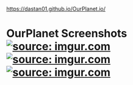 https://dastan01.github.io/OurPlanet.io/
# OurPlanet Screenshots <a href="https://imgur.com/rCD5CS3"><img src="https://i.imgur.com/rCD5CS3.png" title="source: imgur.com" /></a> <a href="https://imgur.com/I5XHaVD"><img src="https://i.imgur.com/I5XHaVD.png" title="source: imgur.com" /></a> <a href="https://imgur.com/XZUTIF9"><img src="https://i.imgur.com/XZUTIF9.png" title="source: imgur.com" /></a>
